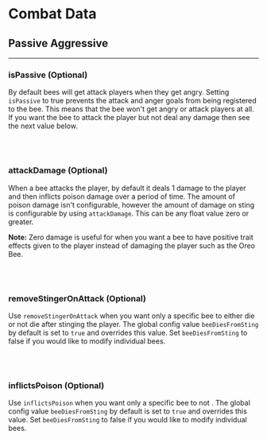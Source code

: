 # **Combat Data**

## **Passive Aggressive**
***

### **isPassive** (Optional)

By default bees will get attack players when they get angry. Setting `isPassive` to true prevents the attack and anger goals from being registered to the bee. This means that the bee won't get angry or attack players at all. If you want the bee to attack the player but not deal any damage then see the next value below.

<br>
<br>

### **attackDamage** (Optional)

When a bee attacks the player, by default it deals 1 damage to the player and then inflicts poison damage over a period of time. The amount of poison damage isn't configurable, however the amount of damage on sting is configurable by using `attackDamage`. This can be any float value zero or greater.

**Note:** Zero damage is useful for when you want a bee to have positive trait effects given to the player instead of damaging the player such as the Oreo Bee.

<br>
<br>

### **removeStingerOnAttack** (Optional)

Use `removeStingerOnAttack` when you want only a specific bee to either die or not die after stinging the player. The global config value `beeDiesFromSting` by default is set to `true` and overrides this value. Set `beeDiesFromSting` to false if you would like to modify individual bees.

<br>
<br>

### **inflictsPoison** (Optional)

Use `inflictsPoison` when you want only a specific bee to not . The global config value `beeDiesFromSting` by default is set to `true` and overrides this value. Set `beeDiesFromSting` to false if you would like to modify individual bees.
<!--stackedit_data:
eyJoaXN0b3J5IjpbNjYzNjI3NTg4LDE3ODU1OTE1NzFdfQ==
-->
